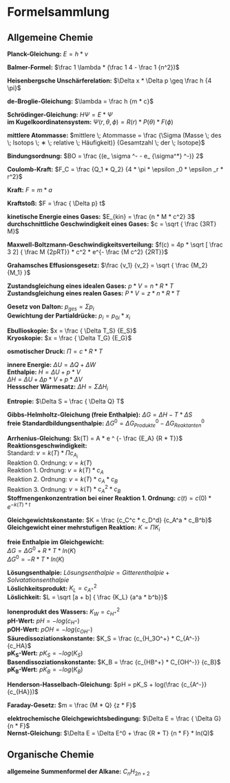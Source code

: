 # Formelsammlung

## Allgemeine Chemie

**Planck-Gleichung:** $E = h * \nu$

**Balmer-Formel:** $\frac 1 \lambda * (\frac 1 4 - \frac 1 {n^2})$

**Heisenbergsche Unschärferelation:** $\Delta x * \Delta p \geq \frac h {4 \pi}$

**de-Broglie-Gleichung:** $\lambda = \frac h {m * c}$

**Schrödinger-Gleichung:** $H \Psi = E * \Psi$ </br>
**im Kugelkoordinatensystem:** $\Psi (r, \theta , \phi ) = R(r) * P( \theta ) * F( \phi )$

**mittlere Atommasse:** $mittlere \; Atommasse = \frac {\Sigma (Masse \; des \; Isotops \; ∗ \; relative \; Häufigkeit)} {Gesamtzahl \; der \; Isotope}$

**Bindungsordnung:** $BO = \frac {(e_ \sigma ^- - e_ {\sigma^*} ^-)} 2$

**Coulomb-Kraft:** $F_C = \frac {Q_1 * Q_2} {4 * \pi * \epsilon _0 * \epsilon _r * r^2}$

**Kraft:** $F = m * a$

**Kraftstoß:** $F = \frac { \Delta p} t$

**kinetische Energie eines Gases:** $E_{kin} = \frac {n * M * c^2} 3$ </br>
**durchschnittliche Geschwindigkeit eines Gases:** $c = \sqrt { \frac {3RT} M}$

**Maxwell-Boltzmann-Geschwindigkeitsverteilung:** $f(c) = 4p * \sqrt [ \frac 3 2] { \frac M {2pRT}} * c^2 * e^{- \frac {M c^2} {2RT}}$

**Grahamsches Effusionsgesetz:** $\frac {v_1} {v_2} = \sqrt { \frac {M_2} {M_1} }$

**Zustandsgleichung eines idealen Gases:** $p * V = n * R * T$ </br>
**Zustandsgleichung eines realen Gases:** $P * V = z * n * R * T$

**Gesetz von Dalton:** $p_{ges} = \Sigma p_i$ </br>
**Gewichtung der Partialdrücke:** $p_i = p_{0i} * x_i$

**Ebullioskopie:** $x = \frac { \Delta T_S} {E_S}$ </br>
**Kryoskopie:** $x = \frac { \Delta T_G} {E_G}$

**osmotischer Druck:** $\Pi = c * R * T$

**innere Energie:** $\Delta U = \Delta Q + \Delta W$ </br>
**Enthalpie:**
    $H = \Delta U + p * V$ </br>
    $\Delta H = \Delta U + \Delta p * V + p * \Delta V$ </br>
**Hessscher Wärmesatz:** $\Delta H = \Sigma \Delta H_i$

**Entropie:** $\Delta S = \frac { \Delta Q} T$

**Gibbs-Helmholtz-Gleichung (freie Enthalpie):** $\Delta G = \Delta H - T * \Delta S$ </br>
**freie Standardbildungsenthalpie:** $\Delta G^0 = \Delta G^0_{Produkte} - \Delta G^0_{Reaktanten}$

**Arrhenius-Gleichung:** $k(T) = A * e ^ {- \frac {E_A} {R * T}}$ </br>
**Reaktionsgeschwindigkeit:** </br>
    Standard: $v = k(T) * \Pi c_{A_i}$ </br>
    Reaktion 0. Ordnung: $v = k(T)$ </br>
    Reaktion 1. Ordnung: $v = k(T) * c_A$ </br>
    Reaktion 2. Ordnung: $v = k(T) * c_A * c_B$ </br>
    Reaktion 3. Ordnung: $v = k(T) * c_A^2 * c_B$ </br>
**Stoffmengenkonzentration bei einer Reaktion 1. Ordnung:** $c(t) = c(0) * e^{-k(T) * t}$

**Gleichgewichtskonstante:** $K = \frac {c_C^c * c_D^d} {c_A^a * c_B^b}$  </br>
**Gleichgewicht einer mehrstufigen Reaktion:** $K = \Pi K_i$

**freie Enthalpie im Gleichgewicht:** </br>
    $\Delta G = \Delta G^0 + R * T * ln(K)$ </br>
    $\Delta G^0 = -R * T * ln(K)$

**Lösungsenthalpie:** $Lösungsenthalpie = Gitterenthalpie + Solvatationsenthalpie$ </br>
**Löslichkeitsprodukt:** $K_L = c_{A^+}^2$ </br>
**Löslichkeit:** $L = \sqrt [a + b] { \frac {K_L} {a^a * b^b}}$

**Ionenprodukt des Wassers:** $K_W = c_{H^+}^2$ </br>
**pH-Wert:** $pH = -log(c_{H^+})$ </br>
**pOH-Wert:** $pOH = -log(c_{OH^-})$ </br>
**Säuredissoziationskonstante:** $K_S = \frac {c_{H_3O^+} * C_{A^-}} {c_HA}$ </br>
**pK<sub>S</sub>-Wert:** $pK_S = -log(K_S)$ </br>
**Basendissoziationskonstante:** $K_B = \frac {c_{HB^+} * C_{OH^-}} {c_B}$ </br>
**pK<sub>B</sub>-Wert:** $pK_B = -log(K_B)$ </br>

**Henderson-Hasselbach-Gleichung:** $pH = pK_S + log(\frac {c_{A^-}} {c_{HA}})$

**Faraday-Gesetz:** $m = \frac {M * Q} {z * F}$

**elektrochemische Gleichgewichtsbedingung:** $\Delta E = \frac { \Delta G} {n * F}$ </br>
**Nernst-Gleichung:** $\Delta E = \Delta E^0 + \frac {R * T} {n * F} * ln(Q)$

## Organische Chemie

**allgemeine Summenformel der Alkane:** $C_nH_{2n+2}$
